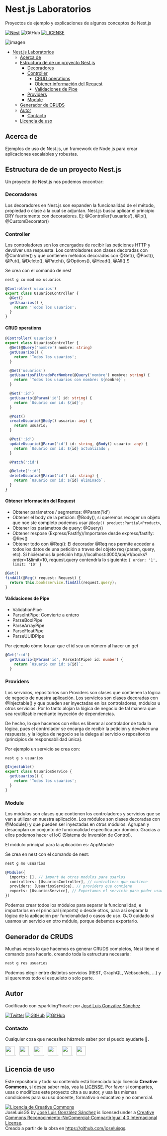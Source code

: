 # Nest.js Laboratorios

Proyectos de ejemplo y explicaciones de algunos conceptos de Nest.js

[![Nest](https://img.shields.io/badge/Code-Nest.js-red)](https://kotlinlang.org/)
![GitHub](https://img.shields.io/github/last-commit/joseluisgs/nestjs-laboratorios)
[![LICENSE](https://img.shields.io/badge/Lisence-CC-%23e64545)](https://joseluisgs.github.io/docs/license/)

![imagen](https://cdn.icon-icons.com/icons2/2699/PNG/512/nestjs_logo_icon_169927.png)

- [Nest.js Laboratorios](#nestjs-laboratorios)
  - [Acerca de](#acerca-de)
  - [Estructura de de un proyecto Nest.js](#estructura-de-de-un-proyecto-nestjs)
    - [Decoradores](#decoradores)
    - [Controller](#controller)
      - [CRUD operations](#crud-operations)
      - [Obtener información del Request](#obtener-información-del-request)
      - [Validaciones de Pipe](#validaciones-de-pipe)
    - [Providers](#providers)
    - [Module](#module)
  - [Generador de CRUDS](#generador-de-cruds)
  - [Autor](#autor)
    - [Contacto](#contacto)
  - [Licencia de uso](#licencia-de-uso)


## Acerca de

Ejemplos de uso de Nest.js, un framework de Node.js para crear aplicaciones escalables y robustas.

## Estructura de de un proyecto Nest.js

Un proyecto de Nest.js nos podemos encontrar:

### Decoradores
Los decoradores en Nest.js son expanden la funcionalidad de el método, propiedad o clase a la cual se adjuntan. Nest.js busca aplicar el principio DRY fuertemente con decoradores.
Ej: @Controller(‘usuarios’), @Ip(), @CustomDecorator()

### Controller
Los controladores son los encargados de recibir las peticiones HTTP y devolver una respuesta. Los controladores son clases decoradas con @Controller() y que contienen métodos decorados con @Get(), @Post(), @Put(), @Delete(), @Patch(), @Options(), @Head(), @All().S

Se crea con el comando de nest
```bash
nest g co mod mo usuarios
```

```ts
@Controller('usuarios')
export class UsuariosController {
  @Get()
  getUsuarios() {
    return 'Todos los usuarios';
  }
}
```
#### CRUD operations
```ts
@Controller('usuarios')
export class UsuariosController {
  @Get(@Query('nombre') nombre: string)
  getUsuarios() {
    return 'Todos los usuarios';
  }

  @Get('usuarios')
  getUsuariosFiltradoPorNombre(@Query('nombre') nombre: string) {
    return `Todos los usuarios con nombre: ${nombre}`;
  }

  @Get(':id')
  getUsuario(@Param('id') id: string) {
    return `Usuario con id: ${id}`;
  }

  @Post()
  createUsuario(@Body() usuario: any) {
    return usuario;
  }

  @Put(':id')
  updateUsuario(@Param('id') id: string, @Body() usuario: any) {
    return `Usuario con id: ${id} actualizado`;
  }

  @Patch(':id')

  @Delete(':id')
  deleteUsuario(@Param('id') id: string) {
    return `Usuario con id: ${id} eliminado`;
  }
}
```

#### Obtener información del Request
- Obtener parámetros / segmentos: @Param('id')
- Obtener el body de la petición: @Body(), si queremos recoger un objeto que noe ste completo podemos usar `@Body() product:Partial<Product>`,
- Obtener los parámetros de query: @Query()
- Obtener respose (Express/Fastify)/Importarse desde express/fastify: @Res()
- Obtener todo con @Req(): El decorador @Req nos permite acceder a todos los datos de una petición a traves del objeto req (param, query, etc). Si hiciéramos la petición http://localhost:3000/api/v1/books?order=1&limit=10, request.query contendría lo siguiente: `{ order: '1', limit: '10' }`

```ts
@Get()
findAll(@Req() request: Request) { 
  return this.booksService.findAll(request.query); 
}
```

#### Validaciones de Pipe
- ValidationPipe
- ParseIntPipe: Convierte a entero
- ParseBoolPipe 
- ParseArrayPipe
- ParseFloatPipe
- ParseUUIDPipe

Por ejemplo cómo forzar que el id sea un número al hacer un get
```ts
@Get(':id')
  getUsuario(@Param('id', ParseIntPipe) id: number) {
    return `Usuario con id: ${id}`;
  }
```

### Providers
Los servicios, repositorios son Providers son clases que contienen la lógica de negocio de nuestra aplicación. Los servicios son clases decoradas con @Injectable() y que pueden ser inyectadas en los controladores, módulos u otros servicios. Por lo tanto alojan la lógica de negocio de tal manera que sea reutilizable mediante inyección de dependencias.

De hecho, lo que hacemos con ellos es liberar al controlador de toda la lógica, pues el controlador se encarga de recibir la petición y devolver una respuesta, y la lógica de negocio se la delega al servicio o repositorios (principios de responsabilidad única).

Por ejemplo un servicio se crea con:
```bash
nest g s usuarios
```

```ts
@Injectable()
export class UsuariosService {
  getUsuarios() {
    return 'Todos los usuarios';
  }
}
```

### Module
Los módulos son clases que contienen los controladores y servicios que se van a utilizar en nuestra aplicación. Los módulos son clases decoradas con @Module() y que pueden ser inyectadas en otros módulos. Agrupan y desacoplan un conjunto de funcionalidad específica por dominio. Gracias a ellos podemos hacer el IoC (Sistema de Inversión de Control).

El módulo principal para la aplicación es: AppModule

Se crea en nest con el comando de nest:
```bash
nest g mo usuarios
```

```ts
@Module({
  imports: [], // import de otros modulos para usarlos
  controllers: [UsuariosController], // controllers que contiene
  providers: [UsuariosService], // providers que contiene
  exports: [UsuariosService], // Exportamos el servicio para poder usarlo en otros módulos
})
```

Podemos crear todos los módulos para separar la funcionalidad, e importarlos en el principal (imports) o desde otros, para así separar la lógica de la aplicación por funcionalidad o casos de uso. OJO cuidado si usamos un servicio en otro módulo, porque debemos exportarlo.

## Generador de CRUDS
Muchas veces lo que hacemos es generar CRUDS completos, Nest tiene el comando para hacerlo, creando toda la estructura necesaria:
```bash
nest g res usuarios
```

Podemos elegir entre distintos servicios (REST, GraphQL, Websockets, ...) y si queremos todo el esqueleto o solo parte.


## Autor

Codificado con :sparkling*heart: por [José Luis González Sánchez](https://twitter.com/JoseLuisGS*)

[![Twitter](https://img.shields.io/twitter/follow/JoseLuisGS_?style=social)](https://twitter.com/JoseLuisGS_)
[![GitHub](https://img.shields.io/github/followers/joseluisgs?style=social)](https://github.com/joseluisgs)
[![GitHub](https://img.shields.io/github/stars/joseluisgs?style=social)](https://github.com/joseluisgs)

### Contacto

<p>
  Cualquier cosa que necesites házmelo saber por si puedo ayudarte 💬.
</p>
<p>
 <a href="https://joseluisgs.dev" target="_blank">
        <img src="https://joseluisgs.github.io/img/favicon.png" 
    height="30">
    </a>  &nbsp;&nbsp;
    <a href="https://github.com/joseluisgs" target="_blank">
        <img src="https://distreau.com/github.svg" 
    height="30">
    </a> &nbsp;&nbsp;
        <a href="https://twitter.com/JoseLuisGS_" target="_blank">
        <img src="https://i.imgur.com/U4Uiaef.png" 
    height="30">
    </a> &nbsp;&nbsp;
    <a href="https://www.linkedin.com/in/joseluisgonsan" target="_blank">
        <img src="https://upload.wikimedia.org/wikipedia/commons/thumb/c/ca/LinkedIn_logo_initials.png/768px-LinkedIn_logo_initials.png" 
    height="30">
    </a>  &nbsp;&nbsp;
    <a href="https://g.dev/joseluisgs" target="_blank">
        <img loading="lazy" src="https://googlediscovery.com/wp-content/uploads/google-developers.png" 
    height="30">
    </a>  &nbsp;&nbsp;
<a href="https://www.youtube.com/@joseluisgs" target="_blank">
        <img loading="lazy" src="https://upload.wikimedia.org/wikipedia/commons/e/ef/Youtube_logo.png" 
    height="30">
    </a>  
</p>

## Licencia de uso

Este repositorio y todo su contenido está licenciado bajo licencia **Creative Commons**, si desea saber más, vea
la [LICENSE](https://joseluisgs.dev/docs/license/). Por favor si compartes, usas o modificas este proyecto cita a su
autor, y usa las mismas condiciones para su uso docente, formativo o educativo y no comercial.

<a rel="license" href="http://creativecommons.org/licenses/by-nc-sa/4.0/"><img alt="Licencia de Creative Commons" style="border-width:0" src="https://i.creativecommons.org/l/by-nc-sa/4.0/88x31.png" /></a><br /><span xmlns:dct="http://purl.org/dc/terms/" property="dct:title">
JoseLuisGS</span>
by <a xmlns:cc="http://creativecommons.org/ns#" href="https://joseluisgs.dev/" property="cc:attributionName" rel="cc:attributionURL">
José Luis González Sánchez</a> is licensed under
a <a rel="license" href="http://creativecommons.org/licenses/by-nc-sa/4.0/">Creative Commons
Reconocimiento-NoComercial-CompartirIgual 4.0 Internacional License</a>.<br />Creado a partir de la obra
en <a xmlns:dct="http://purl.org/dc/terms/" href="https://github.com/joseluisgs" rel="dct:source">https://github.com/joseluisgs</a>.
